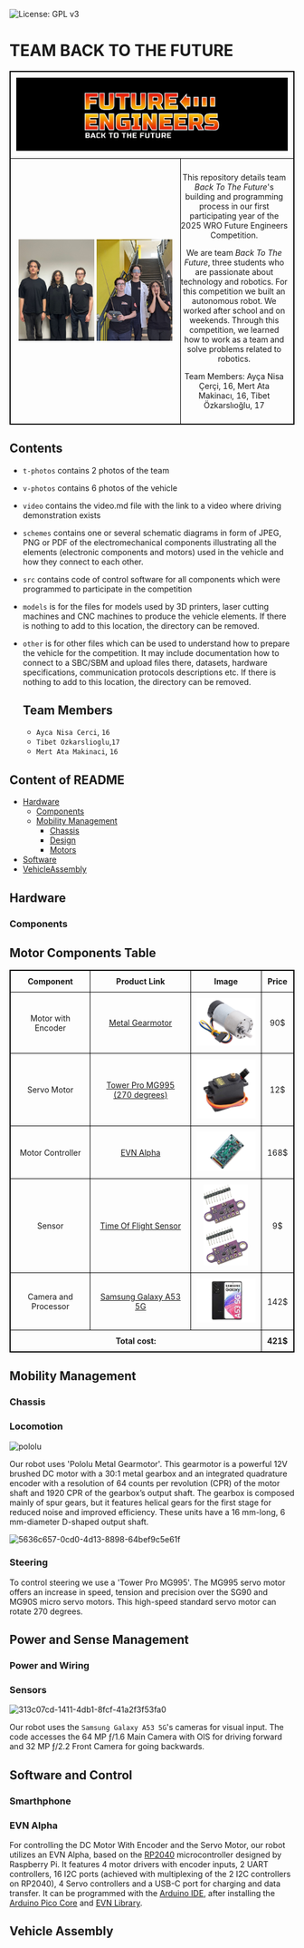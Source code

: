 
![License: GPL v3](https://img.shields.io/badge/License-GPLv3-blue.svg)

TEAM BACK TO THE FUTURE
===
<table>
  <tr>
    <td colspan="2">
      <img src="t-photos/logo/Banner.png" alt="Banner" width="100%">
    </td>
  </tr>
  <tr>
    <td width="60%">
      <img src="t-photos/TeamOfficial.jpg" alt="Official Photo" width="48%">
      <img src="t-photos/TeamFunny.jpg" alt="Funny Photo" width="48%">
    </td>
    <td valign="top" style="padding-left: 0px;">
      <p>
        This repository details team <em>Back To The Future</em>'s building and programming process in our first participating year of the 2025 WRO Future Engineers Competition. 
      </p>
      We are team <em> Back To The Future</em>, three students who are passionate about technology and robotics. For this competition we built an autonomous robot. We worked after school and on weekends. Through this competition, we learned how to work as a team and solve problems related to robotics.
       </p>
        Team Members:
          Ayça Nisa Çerçi, 16,
          Mert Ata Makinacı, 16,
          Tibet Özkarslıoğlu, 17
      </p>
    </td>
  </tr>
</table>

## Contents

* `t-photos` contains 2 photos of the team
* `v-photos` contains 6 photos of the vehicle
* `video` contains the video.md file with the link to a video where driving demonstration exists
* `schemes` contains one or several schematic diagrams in form of JPEG, PNG or PDF of the electromechanical components illustrating all the elements (electronic components and motors) used in the vehicle and how they connect to each other.
* `src` contains code of control software for all components which were programmed to participate in the competition
* `models` is for the files for models used by 3D printers, laser cutting machines and CNC machines to produce the vehicle elements. If there is nothing to add to this location, the directory can be removed.
* `other` is for other files which can be used to understand how to prepare the vehicle for the competition. It may include documentation how to connect to a SBC/SBM and upload files there, datasets, hardware specifications, communication protocols descriptions etc. If there is nothing to add to this location, the directory can be removed.

  ## Team Members
  *  `Ayca Nisa Cerci`, `16`
  * `Tibet Ozkarslioglu`,`17`
  * `Mert Ata Makinaci`, `16`

## Content of README
- [Hardware](#hardware)
  - [Components](#components)
  - [Mobility Management](mobility-management)
    - [Chassis](chassis)
    - [Design](design)
    - [Motors](motors)
- [Software](#software)
- [VehicleAssembly](vehicle-assembly)
## Hardware      
### Components
<!DOCTYPE html>
<html lang="en">
<head>
    <meta charset="UTF-8">
    <meta name="viewport" content="width=device-width, initial-scale=1.0">
    <title>Motor Components Table</title>
    <style>
        table {
            width: 100%;
            border-collapse: collapse;
        }
        table, th, td {
            border: 1px solid black;
        }
        th, td {
            padding: 10px;
            text-align: center;
        }
    </style>
</head>
<body>

<h2>Motor Components Table</h2>

<table>
    <thead>
        <tr>
            <th>Component</th>
            <th>Product Link</th>
            <th>Image</th>
            <th>Price</th>
        </tr>
    </thead>
    <tbody>
        <tr>
            <td>Motor with Encoder</td>
            <td><a href="https://www.pololu.com/product/4755">Metal Gearmotor</a></td>
            <td><img src="other/motor/motor_trn.png" alt="motor tr.png" width="120"></td>
            <td>90$</td>
        </tr>
        <tr>
            <td>Servo Motor</td>
            <td><a href="https://www.ebay.com/itm/192002483556">Tower Pro MG995 (270 degrees)</a></td>
            <td><img src="other/servo/servo2.png" alt="servo mg995" width="120"></td>
            <td>12$</td>
        </tr>
        <tr>
            <td>Motor Controller</td>
            <td><a href="https://coresg.tech/product/evn-alpha/">EVN Alpha</a></td>
            <td><img src="other/evn/evn2.png" alt="evn" width="150"></td>
            <td>168$</td>
        </tr>
            <td>Sensor</td>
            <td><a href="https://www.amazon.com/VKLSVAN-Measurements-Breakout-Accurate-Distance/dp/B099N2JW89/ref=sr_1_21?dib=eyJ2IjoiMSJ9.FHoX1s21bwww8-NUEd8BDmuIcVpW6rD7ehPzn9Nrcnr83wpj7UbUi9nTPdVbzD0BZQBe4NcTkUF81jqL1nH1B1oWyGsGmJvVDI9LizHIMgQa-9x9Kawya7KRBut3eaMHHIsh7hhXHszMiLL41TcW_TsiRXD4baq3nEYucGFwMjmp6Hhz-geVCebnKhqtsht6ni7oUUj8yK9zkh-7uDRcyYCAQC9mr7VNeh2rTVr-RnM.0Bbbq1BQlA3MnEtffctAFpx3Wft-0tIANuMAgv0CXwg&dib_tag=se&keywords=time+of+flight+sensor&qid=1748441943&sr=8-21">Time Of Flight Sensor</a></td>
            <td><img src="other/tof_sensor/tof3.png" alt="time-of-flight" width="79"></td>
            <td>9$</td>
        <tr>
            <td>Camera and Processor</td>
            <td><a href="https://www.amazon.com/SAMSUNG-Smartphone-Unlocked-Android-Battery/dp/B09XP9FX25?th=1">Samsung Galaxy A53 5G</a></td>
            <td><img src="other/phone/samsung.png" alt="samsung-galaxy-a53-5g-1649224506" width="120"></td>
            <td>142$</td>
        </tr>
        <tr>
            <td colspan="3"><strong>Total cost:</strong></td>
            <td><strong>421$</strong></td>
        </tr>
    </tbody>
</table>

</body>
</html>


## Mobility Management

### Chassis


### Locomotion
 ![pololu](https://github.com/user-attachments/assets/98ad7a46-8e2f-4e3d-b88e-eaa1144e8000)

 Our robot uses 'Pololu Metal Gearmotor'. This gearmotor is a powerful 12V brushed DC motor with a 30:1 metal gearbox and an integrated quadrature encoder with a resolution of 64 counts per revolution (CPR) of the motor shaft and 1920 CPR of the gearbox’s output shaft. The gearbox is composed mainly of spur gears, but it features helical gears for the first stage for reduced noise and improved efficiency. These units have a 16 mm-long, 6 mm-diameter D-shaped output shaft.
 <!-- update motor -->
 ![5636c657-0cd0-4d13-8898-64bef9c5e61f](https://github.com/user-attachments/assets/496ba26b-fb70-4716-afa9-adf85f60039e)


### Steering
 To control steering we use a 'Tower Pro MG995'. The MG995 servo motor offers an increase in speed, tension and precision over the SG90 and MG90S micro servo motors. This high-speed standard servo motor can rotate 270 degrees.


## Power and Sense Management
### Power and Wiring
### Sensors
![313c07cd-1411-4db1-8fcf-41a2f3f53fa0](https://github.com/user-attachments/assets/1457b2ef-e899-43d1-bb90-d939aba67b07)


Our robot uses the `Samsung Galaxy A53 5G`'s cameras for visual input. The code accesses the 64 MP ƒ/1.6 Main Camera with OIS for driving forward and 32 MP ƒ/2.2 Front Camera for going backwards.

<!-- add TOF -->

## Software and Control

### Smarthphone

### EVN Alpha
For controlling the DC Motor With Encoder and the Servo Motor, our robot utilizes an EVN Alpha, based on the [RP2040](https://www.raspberrypi.com/products/rp2040/) microcontroller designed by Raspberry Pi. It features 4 motor drivers with encoder inputs, 2 UART controllers, 16 I2C ports (achieved with multiplexing of the 2 I2C controllers on RP2040), 4 Servo controllers and a USB-C port for charging and data transfer. It can be programmed with the [Arduino IDE](https://www.arduino.cc/en/software/), after installing the [Arduino Pico Core](github.com/earlephilhower/arduino-pico/) and [EVN Library](https://github.com/EVNdevs/EVN-arduino).
## Vehicle Assembly  
